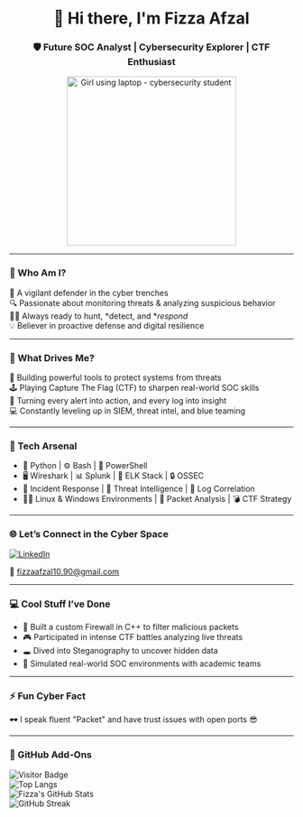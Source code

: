 <h1 align="center">👋 Hi there, I'm Fizza Afzal</h1>
<h3 align="center">🛡 Future SOC Analyst | Cybersecurity Explorer | CTF Enthusiast</h3>

<p align="center">
  <img src="https://media.tenor.com/qJ5evVs-_uUAAAAC/coding.gif" width="300" alt="Girl using laptop - cybersecurity student">
</p>

---

### 🧠 Who Am I?

🚨 A vigilant defender in the cyber trenches  
🔍 Passionate about monitoring threats & analyzing suspicious behavior  
🕵‍♀ Always ready to hunt, *detect, and **respond*  
💡 Believer in proactive defense and digital resilience

---

### 🚀 What Drives Me?

🧰 Building powerful tools to protect systems from threats  
🕹 Playing Capture The Flag (CTF) to sharpen real-world SOC skills  
🎯 Turning every alert into action, and every log into insight  
💻 Constantly leveling up in SIEM, threat intel, and blue teaming

---

### 🧰 Tech Arsenal

- 🐍 Python | ⚙ Bash | 💠 PowerShell  
- 🖥 Wireshark | 📊 Splunk | 🧱 ELK Stack | 🔒 OSSEC  
- 🧬 Incident Response | 🧠 Threat Intelligence | 📜 Log Correlation  
- 🧑‍💻 Linux & Windows Environments | 🧪 Packet Analysis | 💣 CTF Strategy

---

### 🌐 Let’s Connect in the Cyber Space

[![LinkedIn](https://img.shields.io/badge/-LinkedIn-0077B5?style=for-the-badge&logo=linkedin&logoColor=white)](https://www.linkedin.com/in/fizza-afzal-671a8b292)

📧 fizzaafzal10.90@gmail.com

---

### 💻 Cool Stuff I’ve Done

- 🧱 Built a custom Firewall in C++ to filter malicious packets  
- 🎮 Participated in intense CTF battles analyzing live threats  
- 🕳 Dived into Steganography to uncover hidden data  
- 🔬 Simulated real-world SOC environments with academic teams

---

### ⚡ Fun Cyber Fact

🕶 I speak fluent "Packet" and have trust issues with open ports 😎

---

### 🚀 GitHub Add-Ons

![Visitor Badge](https://komarev.com/ghpvc/?username=fizza-afzal&label=Profile%20views&color=0e75b6&style=flat)  
![Top Langs](https://github-readme-stats.vercel.app/api/top-langs/?username=fizza-afzal&layout=compact&theme=tokyonight)  
![Fizza's GitHub Stats](https://github-readme-stats.vercel.app/api?username=fizza-afzal&show_icons=true&theme=tokyonight)  
![GitHub Streak](https://github-readme-streak-stats.herokuapp.com/?user=fizza-afzal&theme=tokyonight)
